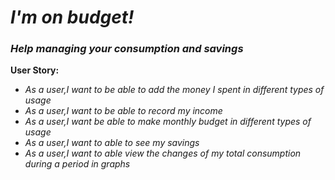# *I'm on budget!*

### ***Help managing your consumption and savings***

**User Story:**
- *As a user,I want to be able to add the money I spent in different types of usage*
- *As a user,I want to be able to record my income*
- *As a user,I want be able to make monthly budget in different types of usage*
- *As a user,I want to able to see my savings*
- *As a user,I want to able view the changes of my total consumption during a period in graphs*

